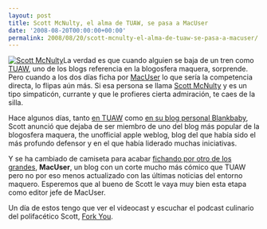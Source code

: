 ```yaml
---
layout: post
title: Scott McNulty, el alma de TUAW, se pasa a MacUser
date: '2008-08-20T00:00:00+00:00'
permalink: 2008/08/20/scott-mcnulty-el-alma-de-tuaw-se-pasa-a-macuser/
---
```

<a href="http://www.flickr.com/photos/marusula/2323222964/"><img src='http://farm4.static.flickr.com/3067/2323222964_dce2475bec_m.jpg' alt='Scott McNulty' class='derecha_borde' /></a>La verdad es que cuando alguien se baja de un tren como <a href="http://tuaw.com">TUAW</a>, uno de los blogs referencia en la blogosfera maquera, sorprende. Pero cuando a los dos días ficha por <a href="http://MacUser.com">MacUser</a> lo que sería la competencia directa, lo flipas aún más. Si esa persona se llama <a href="http://blog.blankbaby.com/">Scott McNulty</a> y es un tipo simpaticón, currante y que le profieres cierta admiración, te caes de la silla.

Hace algunos días, tanto <a href="http://www.tuaw.com/2008/07/31/scott-mcnulty-signing-off/">en TUAW</a> como <a href="http://blog.blankbaby.com/blankbaby/2008/08/no-more-scott-m.html">en su blog personal Blankbaby</a>, Scott anunció que dejaba de ser miembro de uno del blog más popular de la blogosfera maquera, the unofficial apple weblog, blog del que había sido el más profundo defensor y en el que había liderado muchas iniciativas. 

Y se ha cambiado de camiseta para acabar <a href="http://www.macuser.com/macuser/scott_mcnulty_says_goodbyeand.php">fichando por otro de los grandes</a>, <strong>MacUser</strong>, un blog con un corte mucho más cómico que TUAW pero no por eso menos actualizado con las últimas noticias del entorno maquero. Esperemos que al bueno de Scott le vaya muy bien esta etapa como editor jefe de MacUser. 

Un día de estos tengo que ver el videocast y escuchar el podcast culinario del polifacético Scott, <a href="http://www.forkyou.tv/">Fork You</a>.

